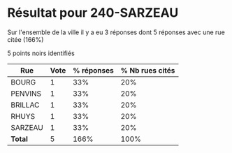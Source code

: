 # Résultat pour 240-SARZEAU

Sur l'ensemble de la ville il y a eu 3 réponses dont 5 réponses avec une rue citée (166%)

5 points noirs identifiés

| Rue | Vote | % réponses | % Nb rues cités|
|-----|------|------------|----------------|
| BOURG | 1 | 33% | 20%|
| PENVINS | 1 | 33% | 20%|
| BRILLAC | 1 | 33% | 20%|
| RHUYS | 1 | 33% | 20%|
| SARZEAU | 1 | 33% | 20%|
| **Total** | 5 | 166% | 100%|
